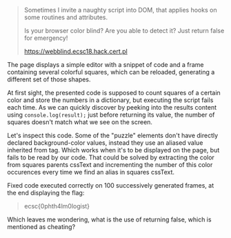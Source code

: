 >Sometimes I invite a naughty script into DOM, that applies hooks on some routines and attributes.
>
>Is your browser color blind? Are you able to detect it? Just return false for emergency!
>
>https://webblind.ecsc18.hack.cert.pl

The page displays a simple editor with a snippet of code and a frame containing several colorful squares, which can be reloaded, generating a different set of those shapes.

At first sight, the presented code is supposed to count squares of a certain color and store the numbers in a dictionary, but executing the script fails each time. As we can quickly discover by peeking into the results content using `console.log(result);` just before returning its value, the number of squares doesn't match what we see on the screen.

Let's inspect this code. Some of the "puzzle" elements don't have directly declared background-color values, instead they use an aliased value inherited from <body> tag. Which works when it's to be displayed on the page, but fails to be read by our code. That could be solved by extracting the color from squares parents cssText and incrementing the number of this color occurences every time we find an alias in squares cssText.
  
Fixed code executed correctly on 100 successively generated frames, at the end displaying the flag:
  
> ecsc{0phth4lm0logist}

Which leaves me wondering, what is the use of returning false, which is mentioned as cheating? 
